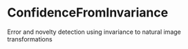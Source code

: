 # ConfidenceFromInvariance
Error and novelty detection using invariance to natural image transformations
